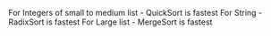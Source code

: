 For Integers of small to medium list - QuickSort is fastest
For String - RadixSort is fastest
For Large list - MergeSort is fastest